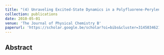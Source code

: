 ```yaml
---
title: "(4) Unraveling Excited-State Dynamics in a Polyfluorene-Perylenediimide Copolymer"
collection: publications
date: 2010-05-01
venue: 'The Journal of Physical Chemistry B'
paperurl: 'https://scholar.google.be/scholar?oi=bibs&cluster=3145034621131176659&btnI=1&hl=en'
---
```


<h2> Abstract </h2>
<p align= "justify">
